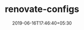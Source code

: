 ---
title: "renovate-configs"
date: 2019-06-16T17:46:40+05:30
type: "organisations"
org_name: "HashiCorp"
repo_desc: "Shared config files for Renovate Bot - https://renovatebot.com/docs/"
repo_link: https://github.com/hashicorp/renovate-configs
---